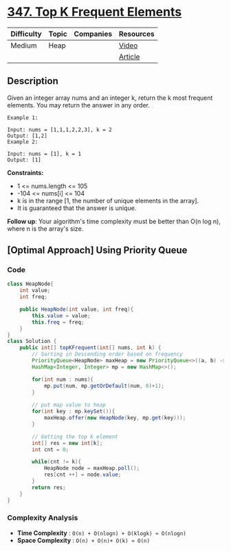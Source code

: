 # [347. Top K Frequent Elements](https://leetcode.com/problems/top-k-frequent-elements/description/)

| Difficulty | Topic        | Companies     | Resources   |
| ---------- | ------------ | ------------- | ----------- |
| Medium     | Heap         |               | [Video](https://youtu.be/Wh3A29psE_Y?si=mzVCZa2cZ0C1HD_m)   |
|            |              |               | [Article](https://www.geeksforgeeks.org/find-k-numbers-occurrences-given-array/) |

## Description
Given an integer array nums and an integer k, return the k most frequent elements. You may return the answer in any order.

```
Example 1:

Input: nums = [1,1,1,2,2,3], k = 2
Output: [1,2]
Example 2:

Input: nums = [1], k = 1
Output: [1]
``` 

**Constraints:**

- 1 <= nums.length <= 105
- -104 <= nums[i] <= 104
- k is in the range [1, the number of unique elements in the array].
- It is guaranteed that the answer is unique.
 
**Follow up**: Your algorithm's time complexity must be better than O(n log n), where n is the array's size.


## [Optimal Approach] Using Priority Queue

### Code
```java
class HeapNode{
    int value;
    int freq;

    public HeapNode(int value, int freq){
        this.value = value;
        this.freq = freq;
    }
}
class Solution {
    public int[] topKFrequent(int[] nums, int k) {
        // Sorting in Descending order based on frequency
        PriorityQueue<HeapNode> maxHeap = new PriorityQueue<>((a, b) -> b.freq - a.freq); 
        HashMap<Integer, Integer> mp = new HashMap<>();

        for(int num : nums){
            mp.put(num, mp.getOrDefault(num, 0)+1);
        }
        
        // put map value to heap
        for(int key : mp.keySet()){
            maxHeap.offer(new HeapNode(key, mp.get(key)));
        }

        // Getting the top k element
        int[] res = new int[k]; 
        int cnt = 0;

        while(cnt != k){ 
            HeapNode node = maxHeap.poll(); 
            res[cnt ++] = node.value;
        }
        return res;
    }
}
```

### Complexity Analysis

- **Time Complexity**  : `O(n) + O(nlogn) + O(klogk) ≈ O(nlogn)`
- **Space Complexity** : `O(n) + O(n)+ O(k) ≈ O(n)`